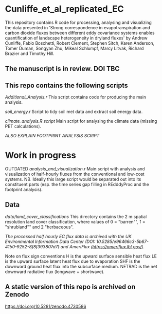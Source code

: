 # Cunliffe_et_al_replicated_EC

This repository contains R code for processing, analysing and visualizing the 
data presented in 'Strong correspondence in evapotranspiration and carbon 
dioxide fluxes between different eddy covariance systems enables quantification 
of landscape heterogeneity in dryland fluxes' by Andrew Cunliffe, Fabio Boschetti,
Robert Clement, Stephen Sitch, Karen Anderson, Tomer Duman, Songyan Zhu, Mikeal 
Schlumpf, Marcy Litvak, Richard Brazier and Timothy Hill.


## The manuscript is in review. DOI TBC



## This repo contains the following scripts
*Additional_Analysis.r*
This script contains code for producing the main analysis.

*soil_energy.r*
Script to tidy soil met data and extract soil energy data.

*climate_analysis.R script*
Main script for analysing the climate data (missing PET calculations).

*ALSO EXPLAIN FOOTPRINT ANALYSIS SCRIPT*
# Work in progress




OUTDATED *analysis_and_visualization.r*
Main script with analysis and visualization of half-hourly fluxes from the 
conventional and low-cost systems. NB. Ideally this large script would be 
separated out into its constituent parts (esp. the time series gap filling in 
REdddyProc and the footprint analysis).

## Data
*data/land_cover_classifications*
This directory contains the 2 m spatial resolution land cover classification, where values of 0 = "barren"", 1 = "shrubland"" and 2 "herbaceous".

*The processed half hourly EC flux data is archived with the UK Environmental Information Data Center (DOI: 10.5285/e96466c3-5b67-41b0-9252-8f8f393807d7) and AmeriFlux (https://ameriflux.lbl.gov/).*

Note on flux sign conventions 
H is the upward surface sensible heat flux
LE is the upward surface latent heat flux due to evaporation
SHF is the downward ground heat flux into the subsurface medium.
NETRAD is the net downward radiative flux (longwave + shortwave).


## A static version of this repo is archived on Zenodo
https://doi.org/10.5281/zenodo.4730586

